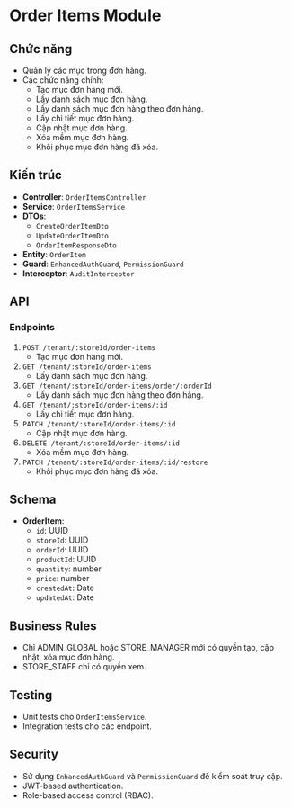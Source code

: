 # Order Items Module

## Chức năng

- Quản lý các mục trong đơn hàng.
- Các chức năng chính:
  - Tạo mục đơn hàng mới.
  - Lấy danh sách mục đơn hàng.
  - Lấy danh sách mục đơn hàng theo đơn hàng.
  - Lấy chi tiết mục đơn hàng.
  - Cập nhật mục đơn hàng.
  - Xóa mềm mục đơn hàng.
  - Khôi phục mục đơn hàng đã xóa.

## Kiến trúc

- **Controller**: `OrderItemsController`
- **Service**: `OrderItemsService`
- **DTOs**:
  - `CreateOrderItemDto`
  - `UpdateOrderItemDto`
  - `OrderItemResponseDto`
- **Entity**: `OrderItem`
- **Guard**: `EnhancedAuthGuard`, `PermissionGuard`
- **Interceptor**: `AuditInterceptor`

## API

### Endpoints

1. `POST /tenant/:storeId/order-items`
   - Tạo mục đơn hàng mới.
2. `GET /tenant/:storeId/order-items`
   - Lấy danh sách mục đơn hàng.
3. `GET /tenant/:storeId/order-items/order/:orderId`
   - Lấy danh sách mục đơn hàng theo đơn hàng.
4. `GET /tenant/:storeId/order-items/:id`
   - Lấy chi tiết mục đơn hàng.
5. `PATCH /tenant/:storeId/order-items/:id`
   - Cập nhật mục đơn hàng.
6. `DELETE /tenant/:storeId/order-items/:id`
   - Xóa mềm mục đơn hàng.
7. `PATCH /tenant/:storeId/order-items/:id/restore`
   - Khôi phục mục đơn hàng đã xóa.

## Schema

- **OrderItem**:
  - `id`: UUID
  - `storeId`: UUID
  - `orderId`: UUID
  - `productId`: UUID
  - `quantity`: number
  - `price`: number
  - `createdAt`: Date
  - `updatedAt`: Date

## Business Rules

- Chỉ ADMIN_GLOBAL hoặc STORE_MANAGER mới có quyền tạo, cập nhật, xóa mục đơn hàng.
- STORE_STAFF chỉ có quyền xem.

## Testing

- Unit tests cho `OrderItemsService`.
- Integration tests cho các endpoint.

## Security

- Sử dụng `EnhancedAuthGuard` và `PermissionGuard` để kiểm soát truy cập.
- JWT-based authentication.
- Role-based access control (RBAC).
